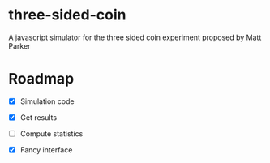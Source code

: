 # three-sided-coin
A javascript simulator for the three sided coin experiment proposed by Matt Parker

# Roadmap
- [x] Simulation code
- [x] Get results
- [ ] Compute statistics
- [x] Fancy interface

